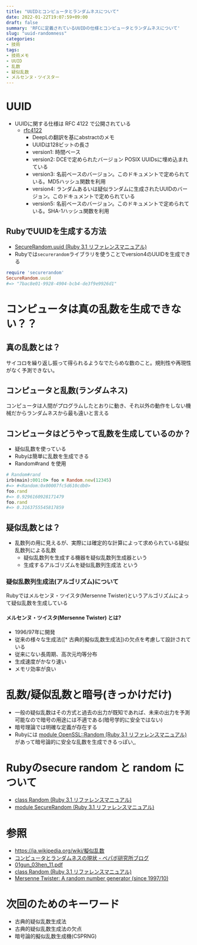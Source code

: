 ```yaml
---
title: "UUIDとコンピュータとランダムネスについて"
date: 2022-01-22T19:07:59+09:00
draft: false
summary: 'RFCに定義されているUUIDの仕様とコンピュータとランダムネスについて'
slug: "uuid-randomness"
categories:
- 技術
tags:
- 技術メモ
- UUID
- 乱数
- 疑似乱数
- メルセンヌ・ツイスター
---
```


# UUID

- UUIDに関する仕様は RFC 4122 で公開されている
  - [rfc4122](https://datatracker.ietf.org/doc/html/rfc4122)
    - DeepLの翻訳を基にabstractのメモ
    - UUIDは128ビットの長さ
    - version1: 時間ベース
    - version2: DCEで定められたバージョン POSIX UUIDsに埋め込まれている
    - version3: 名前ベースのバージョン。このドキュメントで定められている。MD5ハッシュ関数を利用
    - version4: ランダムあるいは疑似ランダムに生成されたUUIDのバージョン。このドキュメントで定められている
    - version5:  名前ベースのバージョン。このドキュメントで定められている。SHA-1ハッシュ関数を利用

## RubyでUUIDを生成する方法

- [SecureRandom.uuid (Ruby 3.1 リファレンスマニュアル)](https://docs.ruby-lang.org/ja/latest/method/SecureRandom/s/uuid.html)
- Rubyでは`securerandom`ライブラリを使うことでversion4のUUIDを生成できる

```ruby
require 'securerandom'
SecureRandom.uuid
#=> "7bac8e01-9928-4904-bcb4-de3f9e9926d1"
```

# コンピュータは真の乱数を生成できない？？

## 真の乱数とは？

サイコロを繰り返し振って得られるようなでたらめな数のこと。規則性や再現性がなく予測できない。

## コンピュータと乱数(ランダムネス)

コンピュータは人間がプログラムしたとおりに動き、それ以外の動作をしない機械だからランダムネスから最も遠いと言える

## コンピュータはどうやって乱数を生成しているのか？

- 疑似乱数を使っている
- Rubyは簡単に乱数を生成できる
- Random#rand を使用

```ruby
# Random#rand
irb(main):001:0> foo = Random.new(12345)
#=> #<Random:0x00007fc5d610cdb0>
foo.rand
#=> 0.9296160928171479
foo.rand
#=> 0.3163755545817859
```

## 疑似乱数とは？

- 乱数列の用に見えるが、実際には確定的な計算によって求められている疑似乱数列による乱数
  - 疑似乱数列を生成する機器を疑似乱数列生成器という
  - 生成するアルゴリズムを疑似乱数列生成法 という

### 疑似乱数列生成法(アルゴリズム)について

Rubyではメルセンヌ・ツイスタ(Mersenne Twister)というアルゴリズムによって疑似乱数を生成している

#### メルセンヌ・ツイスタ(Mersenne Twister) とは?

- 1996/97年に開発
- 従来の様々な生成法([* 古典的擬似乱数生成法])の欠点を考慮して設計されている
- 従来にない長周期、高次元均等分布
- 生成速度がかなり速い
- メモリ効率が良い

# 乱数/疑似乱数と暗号(きっかけだけ)

- 一般の疑似乱数はその方式と過去の出力が既知であれば、未来の出力を予測可能なので暗号の用途には不適である(暗号学的に安全ではない)
- 暗号理論では明確な定義が存在する
- Rubyには [module OpenSSL::Random (Ruby 3.1 リファレンスマニュアル)](https://docs.ruby-lang.org/ja/latest/class/OpenSSL=3a=3aRandom.html) があって暗号論的に安全な乱数を生成できるっぽい,,

# Rubyのsecure random と random について

- [class Random (Ruby 3.1 リファレンスマニュアル)](https://docs.ruby-lang.org/ja/latest/class/Random.html#S_RAND)
- [module SecureRandom (Ruby 3.1 リファレンスマニュアル)](https://docs.ruby-lang.org/ja/latest/class/SecureRandom.html)

# 参照

- <https://ja.wikipedia.org/wiki/擬似乱数>
- [コンピュータとランダムネスの現状 - ペパボ研究所ブログ](https://rand.pepabo.com/article/2019/02/07/randomness/)
- [01gun_03hen_11.pdf](https://www.ieice-hbkb.org/files/01/01gun_03hen_11.pdf)
- [class Random (Ruby 3.1 リファレンスマニュアル)](https://docs.ruby-lang.org/ja/latest/class/Random.html#S_NEW)
- [Mersenne Twister: A random number generator (since 1997/10)](http://www.math.sci.hiroshima-u.ac.jp/m-mat/MT/mt.html)

# 次回のためのキーワード

- 古典的疑似乱数生成法
- 古典的疑似乱数生成法の欠点
- 暗号論的擬似乱数生成機(CSPRNG)
